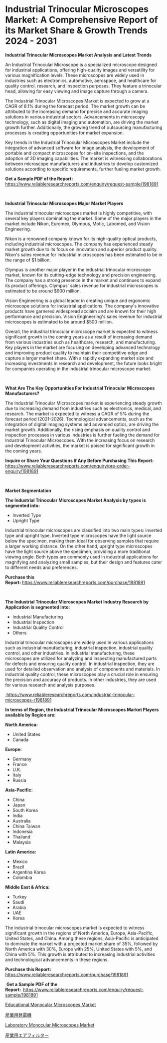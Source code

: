 <p><h1>Industrial Trinocular Microscopes Market: A Comprehensive Report of its Market Share & Growth Trends 2024 - 2031</h1></p><p><strong>Industrial Trinocular Microscopes Market Analysis and Latest Trends</strong></p>
<p><p>An Industrial Trinocular Microscope is a specialized microscope designed for industrial applications, offering high-quality images and versatility for various magnification levels. These microscopes are widely used in industries such as electronics, automotive, aerospace, and healthcare for quality control, research, and inspection purposes. They feature a trinocular head, allowing for easy viewing and image capture through a camera.</p><p>The Industrial Trinocular Microscopes Market is expected to grow at a CAGR of 8.1% during the forecast period. The market growth can be attributed to the increasing demand for precise and accurate imaging solutions in various industrial sectors. Advancements in microscopy technology, such as digital imaging and automation, are driving the market growth further. Additionally, the growing trend of outsourcing manufacturing processes is creating opportunities for market expansion.</p><p>Key trends in the Industrial Trinocular Microscopes Market include the integration of advanced software for image analysis, the development of portable and compact microscopes for on-site inspections, and the adoption of 3D imaging capabilities. The market is witnessing collaborations between microscope manufacturers and industries to develop customized solutions according to specific requirements, further fueling market growth.</p></p>
<p><strong>Get a Sample PDF of the Report:&nbsp;</strong> <a href="https://www.reliableresearchreports.com/enquiry/request-sample/1981891">https://www.reliableresearchreports.com/enquiry/request-sample/1981891</a></p>
<p>&nbsp;</p>
<p><strong>Industrial Trinocular Microscopes Major Market Players</strong></p>
<p><p>The industrial trinocular microscopes market is highly competitive, with several key players dominating the market. Some of the major players in the market include Nikon, Euromex, Olympus, Motic, Labomed, and Vision Engineering.</p><p>Nikon is a renowned company known for its high-quality optical products, including industrial microscopes. The company has experienced steady market growth due to its focus on innovation and superior product quality. Nkon's sales revenue for industrial microscopes has been estimated to be in the range of $1 billion.</p><p>Olympus is another major player in the industrial trinocular microscope market, known for its cutting-edge technology and precision engineering. The company has a strong presence in the market and continues to expand its product offerings. Olympus' sales revenue for industrial microscopes is estimated to be around $900 million.</p><p>Vision Engineering is a global leader in creating unique and ergonomic microscope solutions for industrial applications. The company's innovative products have garnered widespread acclaim and are known for their high performance and precision. Vision Engineering's sales revenue for industrial microscopes is estimated to be around $500 million.</p><p>Overall, the industrial trinocular microscope market is expected to witness significant growth in the coming years as a result of increasing demand from various industries such as healthcare, research, and manufacturing. Key players in the market are focusing on developing advanced technology and improving product quality to maintain their competitive edge and capture a larger market share. With a rapidly expanding market size and increasing investments in research and development, the future looks bright for companies operating in the industrial trinocular microscope market.</p></p>
<p>&nbsp;</p>
<p><strong>What Are The Key Opportunities For Industrial Trinocular Microscopes Manufacturers?</strong></p>
<p><p>The Industrial Trinocular Microscopes market is experiencing steady growth due to increasing demand from industries such as electronics, medical, and research. The market is expected to witness a CAGR of 5% during the forecast period (2021-2026). Technological advancements, such as the integration of digital imaging systems and advanced optics, are driving the market growth. Additionally, the rising emphasis on quality control and inspection processes in various industries is further fueling the demand for Industrial Trinocular Microscopes. With the increasing focus on research and development activities, the market is poised for significant growth in the coming years.</p></p>
<p><strong>Inquire or Share Your Questions If Any Before Purchasing This Report:</strong> <a href="https://www.reliableresearchreports.com/enquiry/pre-order-enquiry/1981891">https://www.reliableresearchreports.com/enquiry/pre-order-enquiry/1981891</a></p>
<p>&nbsp;</p>
<p><strong>Market Segmentation</strong></p>
<p><strong>The Industrial Trinocular Microscopes Market Analysis by types is segmented into:</strong></p>
<p><ul><li>Inverted Type</li><li>Upright Type</li></ul></p>
<p><p>Industrial trinocular microscopes are classified into two main types: inverted type and upright type. Inverted type microscopes have the light source below the specimen, making them ideal for observing samples that require a larger working distance. On the other hand, upright type microscopes have the light source above the specimen, providing a more traditional viewing angle. Both types are commonly used in industrial applications for magnifying and analyzing small samples, but their design and features cater to different needs and preferences.</p></p>
<p><strong>Purchase this Report:&nbsp;</strong><a href="https://www.reliableresearchreports.com/purchase/1981891">https://www.reliableresearchreports.com/purchase/1981891</a></p>
<p>&nbsp;</p>
<p><strong>The Industrial Trinocular Microscopes Market Industry Research by Application is segmented into:</strong></p>
<p><ul><li>Industrial Manufacturing</li><li>Industrial Inspection</li><li>Industrial Quality Control</li><li>Others</li></ul></p>
<p><p>Industrial trinocular microscopes are widely used in various applications such as industrial manufacturing, industrial inspection, industrial quality control, and other industries. In industrial manufacturing, these microscopes are utilized for analyzing and inspecting manufactured parts for defects and ensuring quality control. In industrial inspection, they are used for detailed observation and analysis of components and materials. In industrial quality control, these microscopes play a crucial role in ensuring the precision and accuracy of products. In other industries, they are used for various research and analysis purposes.</p></p>
<p><a href="https://www.reliableresearchreports.com/industrial-trinocular-microscopes-r1981891">&nbsp;https://www.reliableresearchreports.com/industrial-trinocular-microscopes-r1981891</a></p>
<p><strong>In terms of Region, the Industrial Trinocular Microscopes Market Players available by Region are:</strong></p>
<p>
    <p> <strong> North America: </strong>
        <ul>
            <li>United States</li>
            <li>Canada</li>
        </ul>
        </p> 
    <p> <strong> Europe: </strong>
        <ul>
            <li>Germany</li>
            <li>France</li>
            <li>U.K.</li>
            <li>Italy</li>
            <li>Russia</li>
        </ul>
        </p> 
    <p> <strong> Asia-Pacific: </strong>
        <ul>
            <li>China</li>
            <li>Japan</li>
            <li>South Korea</li>
            <li>India</li>
            <li>Australia</li>
            <li>China Taiwan</li>
            <li>Indonesia</li>
            <li>Thailand</li>
            <li>Malaysia</li>
        </ul>
        </p> 
    <p> <strong> Latin America: </strong>
        <ul>
            <li>Mexico</li>
            <li>Brazil</li>
            <li>Argentina Korea</li>
            <li>Colombia</li>
        </ul>
        </p> 
    <p> <strong> Middle East & Africa: </strong>
        <ul>
            <li>Turkey</li>
            <li>Saudi</li>
            <li>Arabia</li>
            <li>UAE</li>
            <li>Korea</li>
        </ul>
    </p>
    </p>
<p><p>The industrial trinocular microscopes market is expected to witness significant growth in the regions of North America, Europe, Asia-Pacific, United States, and China. Among these regions, Asia-Pacific is anticipated to dominate the market with a projected market share of 35%, followed by North America with 30%, Europe with 25%, United States with 5%, and China with 5%. This growth is attributed to increasing industrial activities and technological advancements in these regions.</p></p>
<p><strong>Purchase this Report: </strong><a href="https://www.reliableresearchreports.com/purchase/1981891">https://www.reliableresearchreports.com/purchase/1981891</a></p>
<p>&nbsp;<strong>Get a Sample PDF of the Report:&nbsp;&nbsp;</strong><a href="https://www.reliableresearchreports.com/enquiry/request-sample/1981891">https://www.reliableresearchreports.com/enquiry/request-sample/1981891</a></p>
<p><strong></strong></p>
<p><p><a href="https://github.com/redneck06/Market-Research-Report-List-3/blob/main/educational-monocular-microscopes-market.md">Educational Monocular Microscopes Market</a></p><p><a href="https://github.com/CloydAbbott2023/Market-Research-Report-List-1/blob/main/454183945725.md">産業用発電機</a></p><p><a href="https://github.com/nicoletavirag/Market-Research-Report-List-3/blob/main/laboratory-monocular-microscopes-market.md">Laboratory Monocular Microscopes Market</a></p><p><a href="https://github.com/AaronVargas43/Market-Research-Report-List-1/blob/main/327433945724.md">産業用エアフィルター</a></p></p>